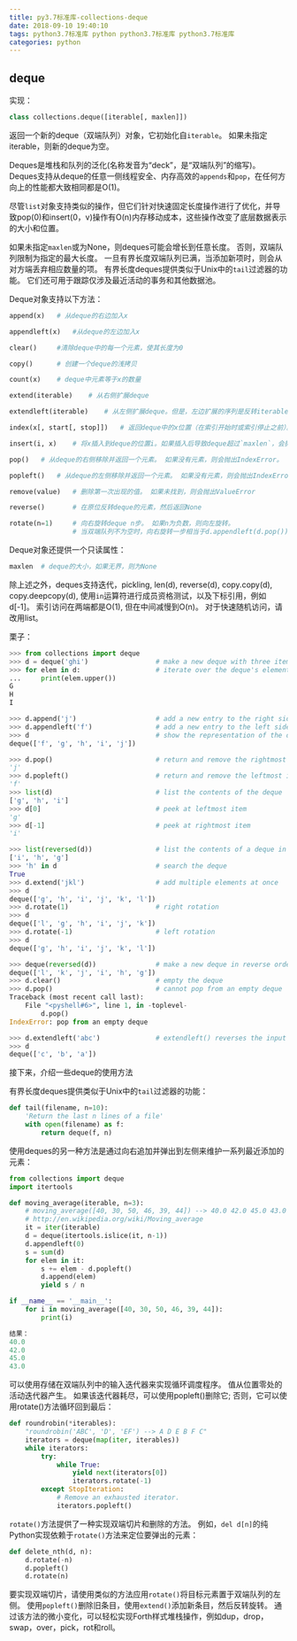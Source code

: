```yaml
---
title: py3.7标准库-collections-deque
date: 2018-09-10 19:40:10
tags: python3.7标准库 python python3.7标准库 python3.7标准库
categories: python
---
```


<!--more-->

## **deque**

实现：

```python
class collections.deque([iterable[, maxlen]])
```

返回一个新的deque（双端队列）对象，它初始化自`iterable`。 如果未指定iterable，则新的deque为空。

Deques是堆栈和队列的泛化\(名称发音为“deck”，是“双端队列”的缩写\)。Deques支持从deque的任意一侧线程安全、内存高效的`appends`和`pop`，在任何方向上的性能都大致相同都是O\(1\)。

尽管`list`对象支持类似的操作，但它们针对快速固定长度操作进行了优化，并导致pop\(0\)和insert\(0，v\)操作有O\(n\)内存移动成本，这些操作改变了底层数据表示的大小和位置。

如果未指定`maxlen`或为None，则deques可能会增长到任意长度。 否则，双端队列限制为指定的最大长度。 一旦有界长度双端队列已满，当添加新项时，则会从对方端丢弃相应数量的项。 有界长度deques提供类似于Unix中的`tail`过滤器的功能。 它们还可用于跟踪仅涉及最近活动的事务和其他数据池。

Deque对象支持以下方法：

```python
append(x)   # 从deque的右边加入x

appendleft(x)   #从deque的左边加入x

clear()     #清除deque中的每一个元素，使其长度为0

copy()      # 创建一个deque的浅拷贝

count(x)    # deque中元素等于x的数量

extend(iterable)    # 从右侧扩展deque

extendleft(iterable)    # 从左侧扩展deque。但是，左边扩展的序列是反转iterable的顺序

index(x[, start[, stop]])   # 返回deque中的x位置（在索引开始时或索引停止之前）。返回第一个匹配的对象，如果没找到，会抛出`ValueError`

insert(i, x)    # 将x插入到deque的位置i。如果插入后导致deque超过`maxlen`，会抛出`IndexError`

pop()   # 从deque的右侧移除并返回一个元素。 如果没有元素，则会抛出IndexError。

popleft()   # 从deque的左侧移除并返回一个元素。 如果没有元素，则会抛出IndexError。

remove(value)   # 删除第一次出现的值。 如果未找到，则会抛出ValueError

reverse()       # 在原位反转deque的元素，然后返回None

rotate(n=1)     # 向右旋转deque n步。 如果n为负数，则向左旋转。
                # 当双端队列不为空时，向右旋转一步相当于d.appendleft(d.pop())，向左旋转一步相当于d.append(d.popleft())。
```

Deque对象还提供一个只读属性：

```python
maxlen  # deque的大小，如果无界，则为None
```

除上述之外，deques支持迭代，pickling, len\(d\), reverse\(d\), copy.copy\(d\), copy.deepcopy\(d\), 使用`in`运算符进行成员资格测试，以及下标引用，例如d\[-1\]。 索引访问在两端都是O\(1\), 但在中间减慢到O\(n\)。 对于快速随机访问，请改用list。

栗子：

```python
>>> from collections import deque
>>> d = deque('ghi')                 # make a new deque with three items
>>> for elem in d:                   # iterate over the deque's elements
...     print(elem.upper())
G
H
I

>>> d.append('j')                    # add a new entry to the right side
>>> d.appendleft('f')                # add a new entry to the left side
>>> d                                # show the representation of the deque
deque(['f', 'g', 'h', 'i', 'j'])

>>> d.pop()                          # return and remove the rightmost item
'j'
>>> d.popleft()                      # return and remove the leftmost item
'f'
>>> list(d)                          # list the contents of the deque
['g', 'h', 'i']
>>> d[0]                             # peek at leftmost item
'g'
>>> d[-1]                            # peek at rightmost item
'i'

>>> list(reversed(d))                # list the contents of a deque in reverse
['i', 'h', 'g']
>>> 'h' in d                         # search the deque
True
>>> d.extend('jkl')                  # add multiple elements at once
>>> d
deque(['g', 'h', 'i', 'j', 'k', 'l'])
>>> d.rotate(1)                      # right rotation
>>> d
deque(['l', 'g', 'h', 'i', 'j', 'k'])
>>> d.rotate(-1)                     # left rotation
>>> d
deque(['g', 'h', 'i', 'j', 'k', 'l'])

>>> deque(reversed(d))               # make a new deque in reverse order
deque(['l', 'k', 'j', 'i', 'h', 'g'])
>>> d.clear()                        # empty the deque
>>> d.pop()                          # cannot pop from an empty deque
Traceback (most recent call last):
    File "<pyshell#6>", line 1, in -toplevel-
        d.pop()
IndexError: pop from an empty deque

>>> d.extendleft('abc')              # extendleft() reverses the input order
>>> d
deque(['c', 'b', 'a'])
```

接下来，介绍一些deque的使用方法

有界长度deques提供类似于Unix中的`tail`过滤器的功能：

```python
def tail(filename, n=10):
    'Return the last n lines of a file'
    with open(filename) as f:
        return deque(f, n)
```

使用deques的另一种方法是通过向右追加并弹出到左侧来维护一系列最近添加的元素：

```python
from collections import deque
import itertools

def moving_average(iterable, n=3):
    # moving_average([40, 30, 50, 46, 39, 44]) --> 40.0 42.0 45.0 43.0
    # http://en.wikipedia.org/wiki/Moving_average
    it = iter(iterable)
    d = deque(itertools.islice(it, n-1))
    d.appendleft(0)
    s = sum(d)
    for elem in it:
        s += elem - d.popleft()
        d.append(elem)
        yield s / n

if __name__ == '__main__':
    for i in moving_average([40, 30, 50, 46, 39, 44]):
        print(i)

结果：
40.0
42.0
45.0
43.0
```

可以使用存储在双端队列中的输入迭代器来实现循环调度程序。 值从位置零处的活动迭代器产生。 如果该迭代器耗尽，可以使用popleft\(\)删除它; 否则，它可以使用rotate\(\)方法循环回到最后：

```python
def roundrobin(*iterables):
    "roundrobin('ABC', 'D', 'EF') --> A D E B F C"
    iterators = deque(map(iter, iterables))
    while iterators:
        try:
            while True:
                yield next(iterators[0])
                iterators.rotate(-1)
        except StopIteration:
            # Remove an exhausted iterator.
            iterators.popleft()
```

`rotate()`方法提供了一种实现双端切片和删除的方法。 例如，`del d[n]`的纯Python实现依赖于`rotate()`方法来定位要弹出的元素：

```python
def delete_nth(d, n):
    d.rotate(-n)
    d.popleft()
    d.rotate(n)
```

要实现双端切片，请使用类似的方法应用`rotate()`将目标元素置于双端队列的左侧。 使用`popleft()`删除旧条目，使用`extend()`添加新条目，然后反转旋转。 通过该方法的微小变化，可以轻松实现Forth样式堆栈操作，例如dup，drop，swap，over，pick，rot和roll。